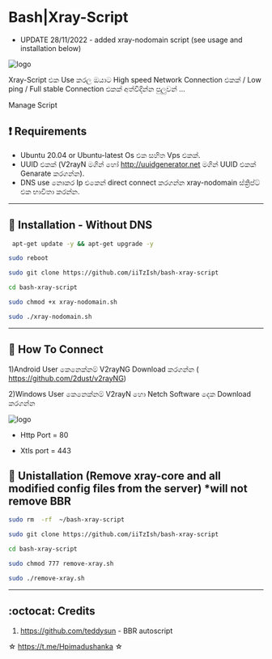 # Bash|Xray-Script

* UPDATE 28/11/2022 - added xray-nodomain script (see usage and installation below)


![logo](https://user-images.githubusercontent.com/118674919/204209549-d719ed81-c152-4851-938f-938c8f82dee7.png)



Xray-Script එක Use කරල ඔයාට High speed Network Connection එකක් / Low ping / Full stable Connection එකක් අත්විදින්න පුලුවන් ...


Manage Script

## :heavy_exclamation_mark: Requirements

* Ubuntu 20.04 or Ubuntu-latest Os එක සහිත Vps එකක්.
* UUID එකක් (V2rayN මගින් හෝ http://uuidgenerator.net මගින් UUID එකක් Genarate කරගන්න).
* DNS use නොකර Ip එකෙන් direct connect කරගන්න xray-nodomain ස්ක්‍රිප්ට් එක භාවිතා කරන්න.

------------------------------------------
## :book: Installation - Without DNS

```sh 
 apt-get update -y && apt-get upgrade -y
  ```
```sh 
sudo reboot
 ```
 
```sh 
sudo git clone https://github.com/iiTzIsh/bash-xray-script
 ```
 
```sh 
cd bash-xray-script
 ```
 
```sh 
sudo chmod +x xray-nodomain.sh
 ```
 
```sh 
sudo ./xray-nodomain.sh
 ```
 
------------------------------------------

## :book: How To Connect

1)Android User කෙනෙක්නම් V2rayNG Download කරගන්න (
https://github.com/2dust/v2rayNG)

2)Windows User කෙනෙක්නම් V2rayN හො Netch Software දෙක Download කරගන්න

![logo](https://telegra.ph/file/372eb568ce7a7776aa8c4.jpg)

* Http Port =  80

* Xtls port = 443

## :book: Unistallation (Remove xray-core and all modified config files from the server) *will not remove BBR

```sh 
sudo rm  -rf  ~/bash-xray-script
 ```

```sh 
sudo git clone https://github.com/iiTzIsh/bash-xray-script
 ```

```sh 
cd bash-xray-script
 ```

```sh 
sudo chmod 777 remove-xray.sh
 ```

```sh 
sudo ./remove-xray.sh
 ```
 ------------------------------------------
 
## :octocat: Credits

1. https://github.com/teddysun - BBR autoscript


☆ https://t.me/Hpimadushanka ☆
